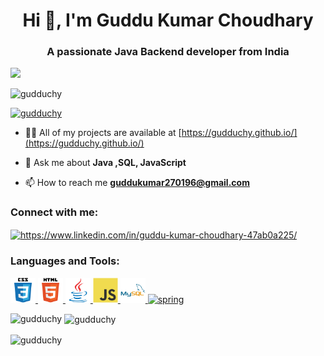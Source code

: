 <h1 align="center">Hi 👋, I'm Guddu Kumar Choudhary</h1>
<h3 align="center">A passionate Java Backend developer from India</h3>
<img src="https://camo.githubusercontent.com/2b526261e88935a5671e4a20a23e230c06dc6e9192706fa9d40190bf0f58a050/68747470733a2f2f692e70696e696d672e636f6d2f6f726967696e616c732f66612f37622f34622f66613762346264633362326637336537343965356332633634366434616531332e676966"/>

<p align="left"> <img src="https://komarev.com/ghpvc/?username=gudduchy&label=Profile%20views&color=0e75b6&style=flat" alt="gudduchy" /> </p>

<p align="left"> <a href="https://github.com/ryo-ma/github-profile-trophy"><img src="https://github-profile-trophy.vercel.app/?username=gudduchy" alt="gudduchy" /></a> </p>

- 👨‍💻 All of my projects are available at [https://gudduchy.github.io/](https://gudduchy.github.io/)

- 💬 Ask me about **Java ,SQL, JavaScript**

- 📫 How to reach me **guddukumar270196@gmail.com**

<h3 align="left">Connect with me:</h3>
<p align="left">
<a href="[https://linkedin.com/in/https://www.linkedin.com/in/guddu-kumar-choudhary-47ab0a225/](https://www.linkedin.com/in/guddu-kumar-choudhary-47ab0a225/)" target="blank"><img align="center" src="https://raw.githubusercontent.com/rahuldkjain/github-profile-readme-generator/master/src/images/icons/Social/linked-in-alt.svg" alt="https://www.linkedin.com/in/guddu-kumar-choudhary-47ab0a225/" height="30" width="40" /></a>
</p>

<h3 align="left">Languages and Tools:</h3>
<p align="left"> <a href="https://www.w3schools.com/css/" target="_blank" rel="noreferrer"> <img src="https://raw.githubusercontent.com/devicons/devicon/master/icons/css3/css3-original-wordmark.svg" alt="css3" width="40" height="40"/> </a> <a href="https://www.w3.org/html/" target="_blank" rel="noreferrer"> <img src="https://raw.githubusercontent.com/devicons/devicon/master/icons/html5/html5-original-wordmark.svg" alt="html5" width="40" height="40"/> </a> <a href="https://www.java.com" target="_blank" rel="noreferrer"> <img src="https://raw.githubusercontent.com/devicons/devicon/master/icons/java/java-original.svg" alt="java" width="40" height="40"/> </a> <a href="https://developer.mozilla.org/en-US/docs/Web/JavaScript" target="_blank" rel="noreferrer"> <img src="https://raw.githubusercontent.com/devicons/devicon/master/icons/javascript/javascript-original.svg" alt="javascript" width="40" height="40"/> </a> <a href="https://www.mysql.com/" target="_blank" rel="noreferrer"> <img src="https://raw.githubusercontent.com/devicons/devicon/master/icons/mysql/mysql-original-wordmark.svg" alt="mysql" width="40" height="40"/> </a> <a href="https://spring.io/" target="_blank" rel="noreferrer"> <img src="https://www.vectorlogo.zone/logos/springio/springio-icon.svg" alt="spring" width="40" height="40"/> </a> </p>

<p><img align="left" src="https://github-readme-stats.vercel.app/api/top-langs?username=gudduchy&show_icons=true&locale=en&layout=compact" alt="gudduchy" /></p>

<p>&nbsp;<img align="center" src="https://github-readme-stats.vercel.app/api?username=gudduchy&show_icons=true&locale=en" alt="gudduchy" /></p>

<p><img align="center" src="https://github-readme-streak-stats.herokuapp.com/?user=gudduchy&" alt="gudduchy" /></p>
